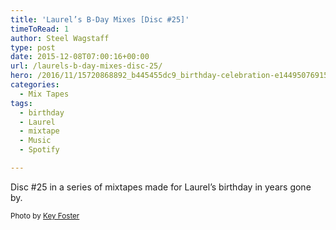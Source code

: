 ```yaml
---
title: 'Laurel’s B-Day Mixes [Disc #25]'
timeToRead: 1 
author: Steel Wagstaff
type: post
date: 2015-12-08T07:00:16+00:00
url: /laurels-b-day-mixes-disc-25/
hero: /2016/11/15720868892_b445455dc9_birthday-celebration-e1449507691558.jpg
categories:
  - Mix Tapes
tags:
  - birthday
  - Laurel
  - mixtape
  - Music
  - Spotify

---
```

Disc #25 in a series of mixtapes made for Laurel&#8217;s birthday in years gone by.



<small>Photo by <a href="http://www.flickr.com/photos/61411590@N03/8439792631" target="_blank">Key Foster</a> <a title="Attribution License" href="http://creativecommons.org/licenses/by/2.0/" target="_blank" rel="nofollow"><img src="http://music.steelwagstaff.com/wp-content/plugins/wp-inject/images/cc.png" alt="" /></a></small>